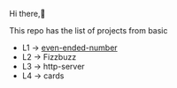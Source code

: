 Hi there,👋


This repo has the list of projects from basic
- L1 -> [even-ended-number](even-ended-number/)
- L2 -> Fizzbuzz
- L3 -> http-server
- L4 -> cards 
